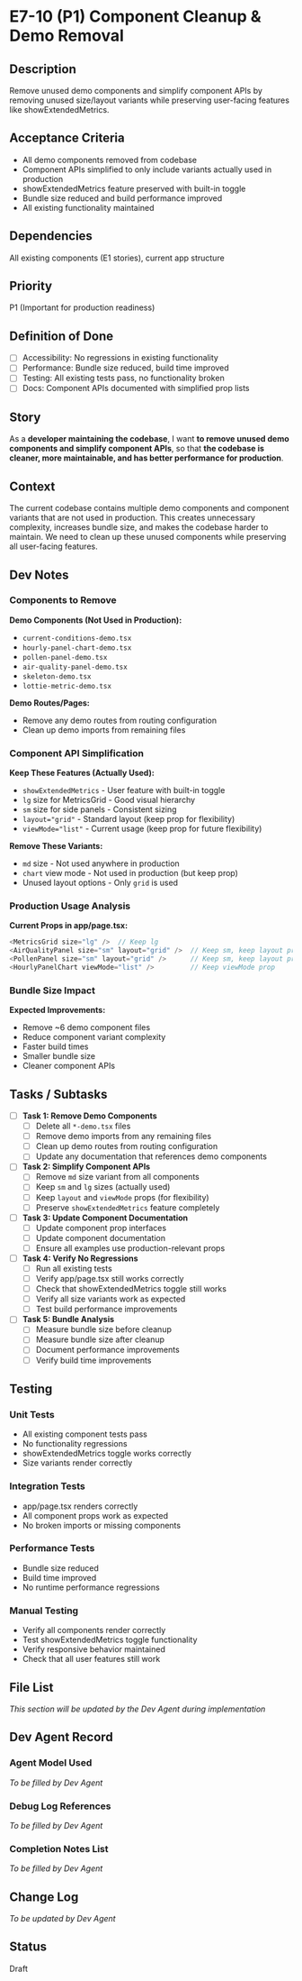 # E7-10 (P1) Component Cleanup & Demo Removal

## Description
Remove unused demo components and simplify component APIs by removing unused size/layout variants while preserving user-facing features like showExtendedMetrics.

## Acceptance Criteria

* All demo components removed from codebase
* Component APIs simplified to only include variants actually used in production
* showExtendedMetrics feature preserved with built-in toggle
* Bundle size reduced and build performance improved
* All existing functionality maintained

## Dependencies
All existing components (E1 stories), current app structure

## Priority
P1 (Important for production readiness)

## Definition of Done
- [ ] Accessibility: No regressions in existing functionality
- [ ] Performance: Bundle size reduced, build time improved
- [ ] Testing: All existing tests pass, no functionality broken
- [ ] Docs: Component APIs documented with simplified prop lists

## Story

As a **developer maintaining the codebase**,
I want **to remove unused demo components and simplify component APIs**,
so that **the codebase is cleaner, more maintainable, and has better performance for production**.

## Context

The current codebase contains multiple demo components and component variants that are not used in production. This creates unnecessary complexity, increases bundle size, and makes the codebase harder to maintain. We need to clean up these unused components while preserving all user-facing features.

## Dev Notes

### Components to Remove

**Demo Components (Not Used in Production):**
- `current-conditions-demo.tsx`
- `hourly-panel-chart-demo.tsx`
- `pollen-panel-demo.tsx`
- `air-quality-panel-demo.tsx`
- `skeleton-demo.tsx`
- `lottie-metric-demo.tsx`

**Demo Routes/Pages:**
- Remove any demo routes from routing configuration
- Clean up demo imports from remaining files

### Component API Simplification

**Keep These Features (Actually Used):**
- `showExtendedMetrics` - User feature with built-in toggle
- `lg` size for MetricsGrid - Good visual hierarchy
- `sm` size for side panels - Consistent sizing
- `layout="grid"` - Standard layout (keep prop for flexibility)
- `viewMode="list"` - Current usage (keep prop for future flexibility)

**Remove These Variants:**
- `md` size - Not used anywhere in production
- `chart` view mode - Not used in production (but keep prop)
- Unused layout options - Only `grid` is used

### Production Usage Analysis

**Current Props in app/page.tsx:**
```typescript
<MetricsGrid size="lg" />  // Keep lg
<AirQualityPanel size="sm" layout="grid" />  // Keep sm, keep layout prop
<PollenPanel size="sm" layout="grid" />      // Keep sm, keep layout prop
<HourlyPanelChart viewMode="list" />         // Keep viewMode prop
```

### Bundle Size Impact

**Expected Improvements:**
- Remove ~6 demo component files
- Reduce component variant complexity
- Faster build times
- Smaller bundle size
- Cleaner component APIs

## Tasks / Subtasks

- [ ] **Task 1: Remove Demo Components**
  - [ ] Delete all `*-demo.tsx` files
  - [ ] Remove demo imports from any remaining files
  - [ ] Clean up demo routes from routing configuration
  - [ ] Update any documentation that references demo components

- [ ] **Task 2: Simplify Component APIs**
  - [ ] Remove `md` size variant from all components
  - [ ] Keep `sm` and `lg` sizes (actually used)
  - [ ] Keep `layout` and `viewMode` props (for flexibility)
  - [ ] Preserve `showExtendedMetrics` feature completely

- [ ] **Task 3: Update Component Documentation**
  - [ ] Update component prop interfaces
  - [ ] Update component documentation
  - [ ] Ensure all examples use production-relevant props

- [ ] **Task 4: Verify No Regressions**
  - [ ] Run all existing tests
  - [ ] Verify app/page.tsx still works correctly
  - [ ] Check that showExtendedMetrics toggle still works
  - [ ] Verify all size variants work as expected
  - [ ] Test build performance improvements

- [ ] **Task 5: Bundle Analysis**
  - [ ] Measure bundle size before cleanup
  - [ ] Measure bundle size after cleanup
  - [ ] Document performance improvements
  - [ ] Verify build time improvements

## Testing

### Unit Tests
- All existing component tests pass
- No functionality regressions
- showExtendedMetrics toggle works correctly
- Size variants render correctly

### Integration Tests
- app/page.tsx renders correctly
- All component props work as expected
- No broken imports or missing components

### Performance Tests
- Bundle size reduced
- Build time improved
- No runtime performance regressions

### Manual Testing
- Verify all components render correctly
- Test showExtendedMetrics toggle functionality
- Verify responsive behavior maintained
- Check that all user features still work

## File List
*This section will be updated by the Dev Agent during implementation*

## Dev Agent Record

### Agent Model Used
*To be filled by Dev Agent*

### Debug Log References
*To be filled by Dev Agent*

### Completion Notes List
*To be filled by Dev Agent*

## Change Log
*To be updated by Dev Agent*

## Status
Draft

